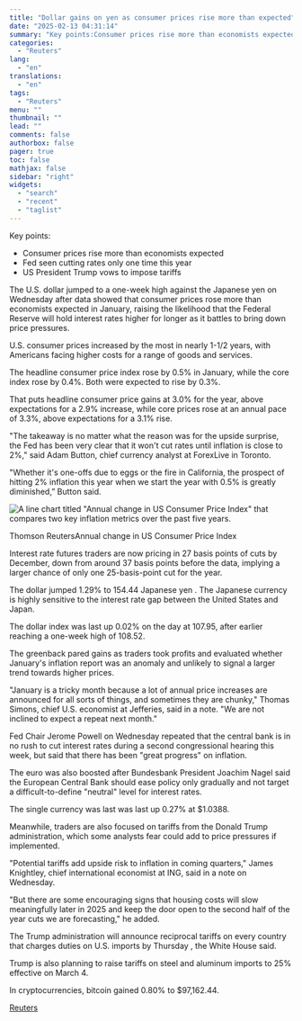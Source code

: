 ```yaml
---
title: "Dollar gains on yen as consumer prices rise more than expected"
date: "2025-02-13 04:31:14"
summary: "Key points:Consumer prices rise more than economists expectedFed seen cutting rates only one time this yearUS President Trump vows to impose tariffs The U.S. dollar jumped to a one-week high against the Japanese yen on Wednesday after data showed that consumer prices rose more than economists expected in January, raising..."
categories:
  - "Reuters"
lang:
  - "en"
translations:
  - "en"
tags:
  - "Reuters"
menu: ""
thumbnail: ""
lead: ""
comments: false
authorbox: false
pager: true
toc: false
mathjax: false
sidebar: "right"
widgets:
  - "search"
  - "recent"
  - "taglist"
---
```


Key points:

* Consumer prices rise more than economists expected
* Fed seen cutting rates only one time this year
* US President Trump vows to impose tariffs

The U.S. dollar jumped to a one-week high against the Japanese yen on Wednesday after data showed that consumer prices rose more than economists expected in January, raising the likelihood that the Federal Reserve will hold interest rates higher for longer as it battles to bring down price pressures.

U.S. consumer prices increased by the most in nearly 1-1/2 years, with Americans facing higher costs for a range of goods and services.

The headline consumer price index rose by 0.5% in January, while the core index rose by 0.4%. Both were expected to rise by 0.3%.

That puts headline consumer price gains at 3.0% for the year, above expectations for a 2.9% increase, while core prices rose at an annual pace of 3.3%, above expectations for a 3.1% rise.

"The takeaway is no matter what the reason was for the upside surprise, the Fed has been very clear that it won't cut rates until inflation is close to 2%," said Adam Button, chief currency analyst at ForexLive in Toronto.

"Whether it's one-offs due to eggs or the fire in California, the prospect of hitting 2% inflation this year when we start the year with 0.5% is greatly diminished,” Button said.

![A line chart titled "Annual change in US Consumer Price Index" that compares two key inflation metrics over the past five years.](https://s3.tradingview.com/news/image/tag:reuters.com,2025:newsml_L1N3P30UJ-222cc87f66a90f7023bb80453a12e70c-resized.jpeg)

Thomson ReutersAnnual change in US Consumer Price Index



Interest rate futures traders are now pricing in 27 basis points of cuts by December, down from around 37 basis points before the data, implying a larger chance of only one 25-basis-point cut for the year.

The dollar jumped 1.29% to 154.44 Japanese yen . The Japanese currency is highly sensitive to the interest rate gap between the United States and Japan.

The dollar index was last up 0.02% on the day at 107.95, after earlier reaching a one-week high of 108.52.

The greenback pared gains as traders took profits and evaluated whether January's inflation report was an anomaly and unlikely to signal a larger trend towards higher prices.

"January is a tricky month because a lot of annual price increases are announced for all sorts of things, and sometimes they are chunky," Thomas Simons, chief U.S. economist at Jefferies, said in a note. "We are not inclined to expect a repeat next month."

Fed Chair Jerome Powell on Wednesday repeated that the central bank is in no rush to cut interest rates during a second congressional hearing this week, but said that there has been "great progress" on inflation.

The euro was also boosted after Bundesbank President Joachim Nagel said the European Central Bank should ease policy only gradually and not target a difficult-to-define "neutral" level for interest rates.

The single currency was last was last up 0.27% at $1.0388.

Meanwhile, traders are also focused on tariffs from the Donald Trump administration, which some analysts fear could add to price pressures if implemented.

"Potential tariffs add upside risk to inflation in coming quarters," James Knightley, chief international economist at ING, said in a note on Wednesday.

"But there are some encouraging signs that housing costs will slow meaningfully later in 2025 and keep the door open to the second half of the year cuts we are forecasting," he added.

The Trump administration will announce reciprocal tariffs on every country that charges duties on U.S. imports by Thursday , the White House said.

Trump is also planning to raise tariffs on steel and aluminum imports to 25% effective on March 4.

In cryptocurrencies, bitcoin gained 0.80% to $97,162.44.

[Reuters](https://www.tradingview.com/news/reuters.com,2025:newsml_L1N3P30UJ:0-dollar-gains-on-yen-as-consumer-prices-rise-more-than-expected/)
